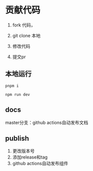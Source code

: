 # 贡献代码

1. fork 代码，

2. git clone 本地

3. 修改代码

4. 提交pr

## 本地运行

```shell
pnpm i
```

```shell
npm run dev
```

## docs

master分支：github actions自动发布文档

## publish

1. 更改版本号
2. 添加release和tag
3. github actions自动发布组件
